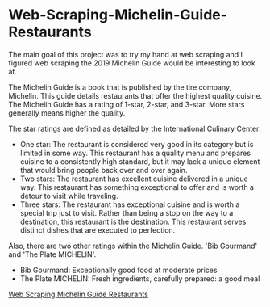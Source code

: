 # Web-Scraping-Michelin-Guide-Restaurants
The main goal of this project was to try my hand at web scraping and I figured web scraping the 2019 Michelin Guide would be interesting to look at.

The Michelin Guide is a book that is published by the tire company, Michelin. This guide details restaurants that offer the highest quality cuisine. The Michelin Guide has a rating of 1-star, 2-star, and 3-star. More stars generally means higher the quality.

The star ratings are defined as detailed by the International Culinary Center:

- One star: The restaurant is considered very good in its category but is limited in some way. This restaurant has a quality menu and prepares cuisine to a consistently high standard, but it may lack a unique element that would bring people back over and over again.
- Two stars: The restaurant has excellent cuisine delivered in a unique way. This restaurant has something exceptional to offer and is worth a detour to visit while traveling.
- Three stars: The restaurant has exceptional cuisine and is worth a special trip just to visit. Rather than being a stop on the way to a destination, this restaurant is the destination. This restaurant serves distinct dishes that are executed to perfection.

Also, there are two other ratings within the Michelin Guide. 'Bib Gourmand' and 'The Plate MICHELIN'.

- Bib Gourmand: Exceptionally good food at moderate prices
- The Plate MICHELIN: Fresh ingredients, carefully prepared: a good meal



[Web Scraping Michelin Guide Restaurants](https://github.com/jcancheta92/Web-Scraping-Michelin-Guide-Restaurants/blob/master/Web%20Scraping%20Michelin%20Guide%20Restaurants.ipynb)
